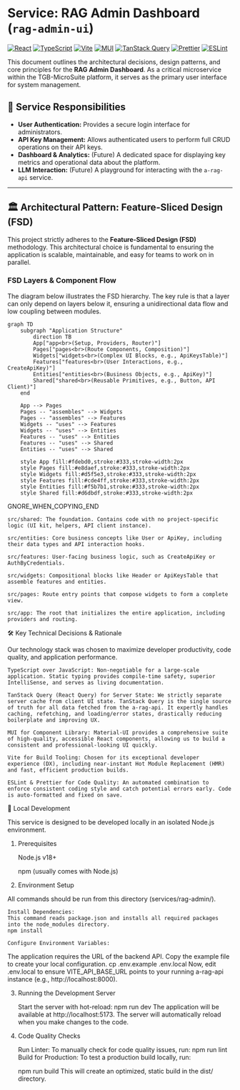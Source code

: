 # Service: RAG Admin Dashboard (`rag-admin-ui`)

[![React](https://img.shields.io/badge/React-18-61DAFB.svg?logo=react&logoColor=black)](https://react.dev/)
[![TypeScript](https://img.shields.io/badge/TypeScript-5-3178C6.svg?logo=typescript&logoColor=white)](https://www.typescriptlang.org/)
[![Vite](https://img.shields.io/badge/Vite-5-orange.svg?logo=vite&logoColor=white)](https://vitejs.dev/)
[![MUI](https://img.shields.io/badge/MUI-5-007FFF.svg?logo=mui)](https://mui.com/)
[![TanStack Query](https://img.shields.io/badge/TanStack%20Query-v5-FF4154.svg)](https://tanstack.com/query/latest)
[![Prettier](https://img.shields.io/badge/Formatter-Prettier-F7B93E.svg?logo=prettier)](https://prettier.io/)
[![ESLint](https://img.shields.io/badge/Linter-ESLint-4B32C3.svg?logo=eslint)](https://eslint.org/)

This document outlines the architectural decisions, design patterns, and core principles for the **RAG Admin Dashboard**. As a critical microservice within the TGB-MicroSuite platform, it serves as the primary user interface for system management.

## 🎯 Service Responsibilities

-   **User Authentication:** Provides a secure login interface for administrators.
-   **API Key Management:** Allows authenticated users to perform full CRUD operations on their API keys.
-   **Dashboard & Analytics:** (Future) A dedicated space for displaying key metrics and operational data about the platform.
-   **LLM Interaction:** (Future) A playground for interacting with the `a-rag-api` service.

---

## 🏛️ Architectural Pattern: Feature-Sliced Design (FSD)

This project strictly adheres to the **Feature-Sliced Design (FSD)** methodology. This architectural choice is fundamental to ensuring the application is scalable, maintainable, and easy for teams to work on in parallel.

### FSD Layers & Component Flow

The diagram below illustrates the FSD hierarchy. The key rule is that a layer can only depend on layers below it, ensuring a unidirectional data flow and low coupling between modules.

```mermaid
graph TD
    subgraph "Application Structure"
        direction TB
        App["app<br>(Setup, Providers, Router)"]
        Pages["pages<br>(Route Components, Composition)"]
        Widgets["widgets<br>(Complex UI Blocks, e.g., ApiKeysTable)"]
        Features["features<br>(User Interactions, e.g., CreateApiKey)"]
        Entities["entities<br>(Business Objects, e.g., ApiKey)"]
        Shared["shared<br>(Reusable Primitives, e.g., Button, API Client)"]
    end

    App --> Pages
    Pages -- "assembles" --> Widgets
    Pages -- "assembles" --> Features
    Widgets -- "uses" --> Features
    Widgets -- "uses" --> Entities
    Features -- "uses" --> Entities
    Features -- "uses" --> Shared
    Entities -- "uses" --> Shared

    style App fill:#fdebd0,stroke:#333,stroke-width:2px
    style Pages fill:#e8daef,stroke:#333,stroke-width:2px
    style Widgets fill:#d5f5e3,stroke:#333,stroke-width:2px
    style Features fill:#cde4ff,stroke:#333,stroke-width:2px
    style Entities fill:#f5b7b1,stroke:#333,stroke-width:2px
    style Shared fill:#d6dbdf,stroke:#333,stroke-width:2px
```

GNORE_WHEN_COPYING_END

    src/shared: The foundation. Contains code with no project-specific logic (UI kit, helpers, API client instance).

    src/entities: Core business concepts like User or ApiKey, including their data types and API interaction hooks.

    src/features: User-facing business logic, such as CreateApiKey or AuthByCredentials.

    src/widgets: Compositional blocks like Header or ApiKeysTable that assemble features and entities.

    src/pages: Route entry points that compose widgets to form a complete view.

    src/app: The root that initializes the entire application, including providers and routing.

🛠️ Key Technical Decisions & Rationale

Our technology stack was chosen to maximize developer productivity, code quality, and application performance.

    TypeScript over JavaScript: Non-negotiable for a large-scale application. Static typing provides compile-time safety, superior IntelliSense, and serves as living documentation.

    TanStack Query (React Query) for Server State: We strictly separate server cache from client UI state. TanStack Query is the single source of truth for all data fetched from the a-rag-api. It expertly handles caching, refetching, and loading/error states, drastically reducing boilerplate and improving UX.

    MUI for Component Library: Material-UI provides a comprehensive suite of high-quality, accessible React components, allowing us to build a consistent and professional-looking UI quickly.

    Vite for Build Tooling: Chosen for its exceptional developer experience (DX), including near-instant Hot Module Replacement (HMR) and fast, efficient production builds.

    ESLint & Prettier for Code Quality: An automated combination to enforce consistent coding style and catch potential errors early. Code is auto-formatted and fixed on save.

🚀 Local Development

This service is designed to be developed locally in an isolated Node.js environment.
1. Prerequisites

    Node.js v18+

    npm (usually comes with Node.js)

2. Environment Setup

All commands should be run from this directory (services/rag-admin/).

    Install Dependencies:
    This command reads package.json and installs all required packages into the node_modules directory.
    npm install

    Configure Environment Variables:
The application requires the URL of the backend API. Copy the example file to create your local configuration.
    cp .env.example .env.local
    Now, edit .env.local to ensure VITE_API_BASE_URL points to your running a-rag-api instance (e.g., http://localhost:8000).

3. Running the Development Server

    Start the server with hot-reload:
    npm run dev
    The application will be available at http://localhost:5173. The server will automatically reload when you make changes to the code.

4. Code Quality Checks

    Run Linter:
    To manually check for code quality issues, run:
    npm run lint
    Build for Production:
To test a production build locally, run:

    npm run build
    This will create an optimized, static build in the dist/ directory.